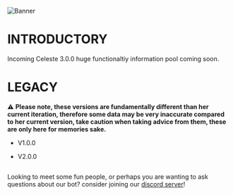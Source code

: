 ![Banner](https://user-images.githubusercontent.com/64008721/231066235-b29fdfe0-559c-4196-9ac9-82048582fc43.png)
# INTRODUCTORY
Incoming Celeste 3.0.0 huge functionaltiy information pool coming soon.

# LEGACY
⚠️ **Please note, these versions are fundamentally different than her current iteration, therefore some data may be very inaccurate compared to her current version, take caution when taking advice from them, these are only here for memories sake.**

- V1.0.0

- V2.0.0

##

Looking to meet some fun people, or perhaps you are wanting to ask questions about our bot? consider joining our [discord server](https://discord.gg/RpqunvvNNF)!
